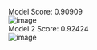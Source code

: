 Model Score: 0.90909 \
![image](https://user-images.githubusercontent.com/57843575/188034916-3c72ce51-1442-487f-8865-fd1befca7117.png) \
Model 2 Score: 0.92424\
![image](https://user-images.githubusercontent.com/57843575/188039028-e7be4133-6850-4c1d-a6fe-8906ceaa014f.png)

